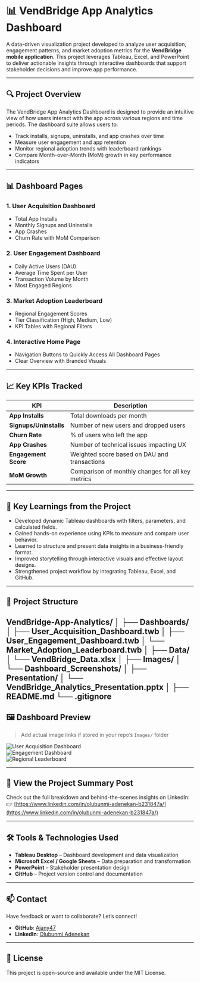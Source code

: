 # 📊 VendBridge App Analytics Dashboard

A data-driven visualization project developed to analyze user acquisition, engagement patterns, and market adoption metrics for the **VendBridge mobile application**. This project leverages Tableau, Excel, and PowerPoint to deliver actionable insights through interactive dashboards that support stakeholder decisions and improve app performance.

---

## 🔍 Project Overview

The VendBridge App Analytics Dashboard is designed to provide an intuitive view of how users interact with the app across various regions and time periods. The dashboard suite allows users to:

- Track installs, signups, uninstalls, and app crashes over time
- Measure user engagement and app retention
- Monitor regional adoption trends with leaderboard rankings
- Compare Month-over-Month (MoM) growth in key performance indicators

---

## 📊 Dashboard Pages

### 1. **User Acquisition Dashboard**
- Total App Installs
- Monthly Signups and Uninstalls
- App Crashes
- Churn Rate with MoM Comparison

### 2. **User Engagement Dashboard**
- Daily Active Users (DAU)
- Average Time Spent per User
- Transaction Volume by Month
- Most Engaged Regions

### 3. **Market Adoption Leaderboard**
- Regional Engagement Scores
- Tier Classification (High, Medium, Low)
- KPI Tables with Regional Filters

### 4. **Interactive Home Page**
- Navigation Buttons to Quickly Access All Dashboard Pages
- Clear Overview with Branded Visuals

---

## 📈 Key KPIs Tracked

| KPI                   | Description                                        |
|------------------------|----------------------------------------------------|
| **App Installs**       | Total downloads per month                         |
| **Signups/Uninstalls** | Number of new users and dropped users             |
| **Churn Rate**         | % of users who left the app                       |
| **App Crashes**        | Number of technical issues impacting UX           |
| **Engagement Score**   | Weighted score based on DAU and transactions      |
| **MoM Growth**         | Comparison of monthly changes for all key metrics |

---

## 🎯 Key Learnings from the Project

- Developed dynamic Tableau dashboards with filters, parameters, and calculated fields.
- Gained hands-on experience using KPIs to measure and compare user behavior.
- Learned to structure and present data insights in a business-friendly format.
- Improved storytelling through interactive visuals and effective layout designs.
- Strengthened project workflow by integrating Tableau, Excel, and GitHub.

---

## 📁 Project Structure

VendBridge-App-Analytics/
│
├── Dashboards/
│ ├── User_Acquisition_Dashboard.twb
│ ├── User_Engagement_Dashboard.twb
│ └── Market_Adoption_Leaderboard.twb
│
├── Data/
│ └── VendBridge_Data.xlsx
│
├── Images/
│ └── Dashboard_Screenshots/
│
├── Presentation/
│ └── VendBridge_Analytics_Presentation.pptx
│
├── README.md
└── .gitignore
---

## 🖼 Dashboard Preview

> Add actual image links if stored in your repo’s `Images/` folder

![User Acquisition Dashboard](Images/user_acquisition.png)  
![Engagement Dashboard](Images/user_engagement.png)  
![Regional Leaderboard](Images/market_leaderboard.png)

---

## 📢 View the Project Summary Post

Check out the full breakdown and behind-the-scenes insights on LinkedIn:  
👉 [https://www.linkedin.com/in/olubunmi-adenekan-b231847a/](https://www.linkedin.com/in/olubunmi-adenekan-b231847a/)

---

## 🛠 Tools & Technologies Used

- **Tableau Desktop** – Dashboard development and data visualization
- **Microsoft Excel / Google Sheets** – Data preparation and transformation
- **PowerPoint** – Stakeholder presentation design
- **GitHub** – Project version control and documentation

---

## 📫 Contact

Have feedback or want to collaborate? Let’s connect!

- **GitHub**: [Ajany47](https://github.com/Ajany47)
- **LinkedIn**: [Olubunmi Adenekan](https://www.linkedin.com/in/olubunmi-adenekan-b231847a/)

---

## 📜 License

This project is open-source and available under the MIT License.




